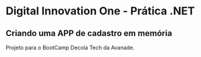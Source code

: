 # Digital Innovation One - Prática .NET

## Criando uma APP de cadastro em memória

Projeto para o BootCamp Decola Tech da Avanade.


